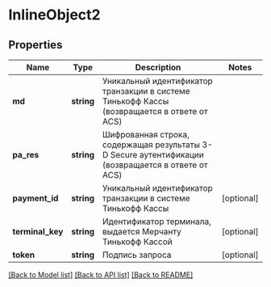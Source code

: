 # InlineObject2

## Properties
Name | Type | Description | Notes
------------ | ------------- | ------------- | -------------
**md** | **string** | Уникальный идентификатор транзакции в системе Тинькофф Кассы (возвращается в ответе от ACS) | 
**pa_res** | **string** | Шифрованная строка, содержащая результаты 3-D Secure аутентификации (возвращается в ответе от ACS) | 
**payment_id** | **string** | Уникальный идентификатор транзакции в системе Тинькофф Кассы | [optional] 
**terminal_key** | **string** | Идентификатор терминала, выдается Мерчанту Тинькофф Кассой | [optional] 
**token** | **string** | Подпись запроса | [optional] 

[[Back to Model list]](../README.md#documentation-for-models) [[Back to API list]](../README.md#documentation-for-api-endpoints) [[Back to README]](../README.md)


